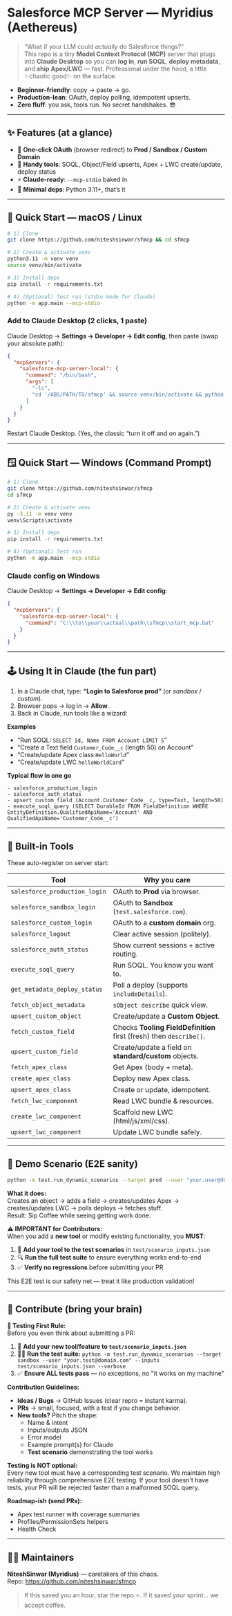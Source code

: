 # Salesforce MCP Server — Myridius (Aethereus)  

> “What if your LLM could *actually* do Salesforce things?”  
> This repo is a tiny **Model Context Protocol (MCP)** server that plugs into **Claude Desktop** so you can **log in**, **run SOQL**, **deploy metadata**, and **ship Apex/LWC** — fast. Professional under the hood, a little ✨chaotic good✨ on the surface.

- **Beginner-friendly**: copy → paste → go.  
- **Production-lean**: OAuth, deploy polling, idempotent upserts.  
- **Zero fluff**: you ask, tools run. No secret handshakes. 😎

---

## ✨ Features (at a glance)

- 🔐 **One-click OAuth** (browser redirect) to **Prod / Sandbox / Custom Domain**
- 🧰 **Handy tools**: SOQL, Object/Field upserts, Apex + LWC create/update, deploy status
- ⚡️ **Claude-ready**: `--mcp-stdio` baked in
- 🧹 **Minimal deps**: Python 3.11+, that’s it

---

## 🧪 Quick Start — macOS / Linux

```bash
# 1) Clone
git clone https://github.com/niteshsinwar/sfmcp && cd sfmcp

# 2) Create & activate venv
python3.11 -m venv venv
source venv/bin/activate

# 3) Install deps
pip install -r requirements.txt

# 4) (Optional) Test run (stdio mode for Claude)
python -m app.main --mcp-stdio
```

### Add to Claude Desktop (2 clicks, 1 paste)
Claude Desktop → **Settings → Developer → Edit config**, then paste (swap your absolute path):

```json
{
  "mcpServers": {
    "salesforce-mcp-server-local": {
      "command": "/bin/bash",
      "args": [
        "-lc",
        "cd '/ABS/PATH/TO/sfmcp' && source venv/bin/activate && python -m app.main --mcp-stdio"
      ]
    }
  }
}
```
Restart Claude Desktop. (Yes, the classic “turn it off and on again.”)

---

## 🪟 Quick Start — Windows (Command Prompt)

```bash
# 1) Clone
git clone https://github.com/niteshsinwar/sfmcp
cd sfmcp

# 2) Create & activate venv
py -3.11 -m venv venv
venv\Scripts\activate

# 3) Install deps
pip install -r requirements.txt

# 4) (Optional) Test run
python -m app.main --mcp-stdio
```

### Claude config on Windows
Claude Desktop → **Settings → Developer → Edit config**:

```json
{
  "mcpServers": {
    "salesforce-mcp-server-local": {
      "command": "C:\\to\\your\\actual\\path\\sfmcp\\start_mcp.bat"
    }
  }
}
```

---

## 🕹 Using It in Claude (the fun part)

1. In a Claude chat, type: **“Login to Salesforce prod”** (or *sandbox* / *custom*).
2. Browser pops → log in → **Allow**.
3. Back in Claude, run tools like a wizard:

**Examples**
- “Run SOQL: `SELECT Id, Name FROM Account LIMIT 5`”
- “Create a Text field `Customer_Code__c` (length 50) on Account”
- “Create/update Apex class `HelloWorld`”
- “Create/update LWC `helloWorldCard`”

**Typical flow in one go**
```
- salesforce_production_login
- salesforce_auth_status
- upsert_custom_field (Account.Customer_Code__c, type=Text, length=50)
- execute_soql_query (SELECT DurableId FROM FieldDefinition WHERE EntityDefinition.QualifiedApiName='Account' AND QualifiedApiName='Customer_Code__c')
```

---

## 🧩 Built-in Tools

These auto-register on server start:

| Tool | Why you care |
|---|---|
| `salesforce_production_login` | OAuth to **Prod** via browser. |
| `salesforce_sandbox_login` | OAuth to **Sandbox** (`test.salesforce.com`). |
| `salesforce_custom_login` | OAuth to a **custom domain** org. |
| `salesforce_logout` | Clear active session (politely). |
| `salesforce_auth_status` | Show current sessions + active routing. |
| `execute_soql_query` | Run SOQL. You know you want to. |
| `get_metadata_deploy_status` | Poll a deploy (supports `includeDetails`). |
| `fetch_object_metadata` | `sObject describe` quick view. |
| `upsert_custom_object` | Create/update a **Custom Object**. |
| `fetch_custom_field` | Checks **Tooling FieldDefinition** first (fresh) then `describe()`. |
| `upsert_custom_field` | Create/update a field on **standard/custom** objects. |
| `fetch_apex_class` | Get Apex (body + meta). |
| `create_apex_class` | Deploy new Apex class. |
| `upsert_apex_class` | Create or update, idempotent. |
| `fetch_lwc_component` | Read LWC bundle & resources. |
| `create_lwc_component` | Scaffold new LWC (html/js/xml/css). |
| `upsert_lwc_component` | Update LWC bundle safely. |

---

## 🎯 Demo Scenario (E2E sanity)

```bash
python -m test.run_dynamic_scenarios --target prod --user "your.user@domain.com" --inputs test/scenario_inputs.json --verbose
```

**What it does:**  
Creates an object → adds a field → creates/updates Apex → creates/updates LWC → polls deploys → fetches stuff.  
Result: Sip Coffee while seeing getting work done.

**⚠️ IMPORTANT for Contributors:**  
When you add a **new tool** or modify existing functionality, you **MUST**:
1. 🧪 **Add your tool to the test scenarios** in `test/scenario_inputs.json`
2. 🔍 **Run the full test suite** to ensure everything works end-to-end
3. ✅ **Verify no regressions** before submitting your PR

This E2E test is our safety net — treat it like production validation!


---

## 🤝 Contribute (bring your brain)

**🚨 Testing First Rule:**  
Before you even think about submitting a PR:
1. 📝 **Add your new tool/feature to `test/scenario_inputs.json`**
2. 🏃‍♂️ **Run the test suite:** `python -m test.run_dynamic_scenarios --target sandbox --user "your.test@domain.com" --inputs test/scenario_inputs.json --verbose`
3. ✅ **Ensure ALL tests pass** — no exceptions, no "it works on my machine"

**Contribution Guidelines:**
- **Ideas / Bugs** → GitHub Issues (clear repro = instant karma).
- **PRs** → small, focused, with a test if you change behavior.
- **New tools?** Pitch the shape:
  - Name & intent
  - Inputs/outputs JSON
  - Error model
  - Example prompt(s) for Claude
  - **Test scenario** demonstrating the tool works

**Testing is NOT optional:**  
Every new tool must have a corresponding test scenario. We maintain high reliability through comprehensive E2E testing. If your tool doesn't have tests, your PR will be rejected faster than a malformed SOQL query.

**Roadmap-ish (send PRs):**
- Apex test runner with coverage summaries
- Profiles/PermissionSets helpers
- Health Check

---

## 👨‍🚀 Maintainers

**NiteshSinwar (Myridius)** — caretakers of this chaos.  
Repo: https://github.com/niteshsinwar/sfmcp

> If this saved you an hour, star the repo ⭐. If it saved your sprint… we accept coffee.
